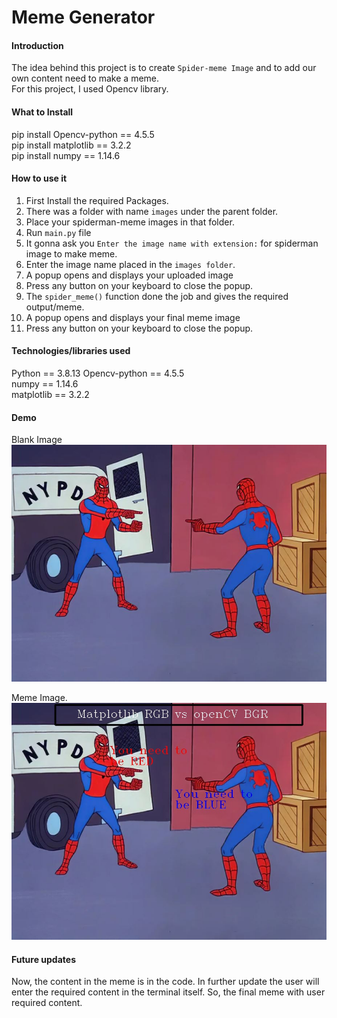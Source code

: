 # Meme Generator
#### Introduction  
The idea behind this project is to create `Spider-meme Image` and to add our own content need to make a meme.  
For this project, I used Opencv library.
  
#### What to Install
pip install Opencv-python == 4.5.5  
pip install matplotlib == 3.2.2  
pip install numpy == 1.14.6  

#### How to use it  
1. First Install the required Packages.
2. There was a folder with name `images` under the parent folder.
3. Place your spiderman-meme images in that folder.
4. Run `main.py` file
5. It gonna ask you `Enter the image name with extension:` for spiderman image to make meme.  
6. Enter the image name placed in the `images folder`.
7. A popup opens and displays your uploaded image
8. Press any button on your keyboard to close the popup.
9. The `spider_meme()` function done the job and gives the required output/meme.
10. A popup opens and displays your final meme image
11. Press any button on your keyboard to close the popup.


#### Technologies/libraries used
Python == 3.8.13
Opencv-python == 4.5.5  
numpy == 1.14.6  
matplotlib == 3.2.2

#### Demo  
Blank Image  
<img src= ".\images\demo1.JPG" alt="Image with a Green Screen Background. "/>    
  
Meme Image.  
<img src= ".\images\demo2.jpg" alt="Image with a Background."/>    

#### Future updates
Now, the content in the meme is in the code.
In further update the user will enter the required content in the terminal itself.
So, the final meme with user required content.

